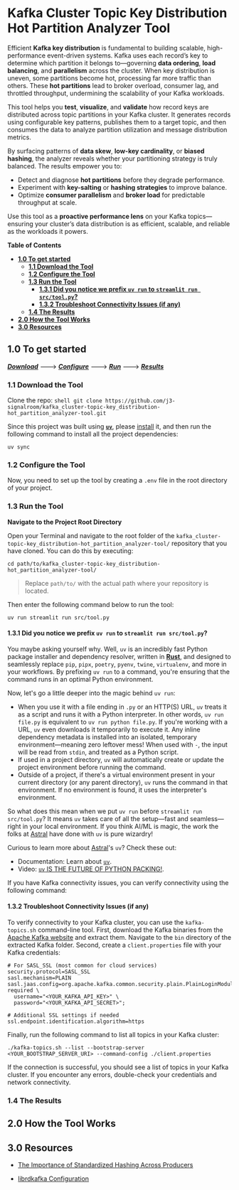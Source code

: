 # Kafka Cluster Topic Key Distribution Hot Partition Analyzer Tool
Efficient **Kafka key distribution** is fundamental to building scalable, high-performance event-driven systems. Kafka uses each record’s key to determine which partition it belongs to—governing **data ordering**, **load balancing**, and **parallelism** across the cluster. When key distribution is uneven, some partitions become hot, processing far more traffic than others. These **hot partitions** lead to broker overload, consumer lag, and throttled throughput, undermining the scalability of your Kafka workloads.

This tool helps you **test**, **visualize**, and **validate** how record keys are distributed across topic partitions in your Kafka cluster. It generates records using configurable key patterns, publishes them to a target topic, and then consumes the data to analyze partition utilization and message distribution metrics.

By surfacing patterns of **data skew**, **low-key cardinality**, or **biased hashing**, the analyzer reveals whether your partitioning strategy is truly balanced. The results empower you to:
* Detect and diagnose **hot partitions** before they degrade performance.
* Experiment with **key-salting** or **hashing strategies** to improve balance.
* Optimize **consumer parallelism** and **broker load** for predictable throughput at scale.

Use this tool as a **proactive performance lens** on your Kafka topics—ensuring your cluster’s data distribution is as efficient, scalable, and reliable as the workloads it powers.

**Table of Contents**

<!-- toc -->
- [**1.0 To get started**](#10-to-get-started)
   + [**1.1 Download the Tool**](#11-download-the-tool)
   + [**1.2 Configure the Tool**](#12-configure-the-tool)
   + [**1.3 Run the Tool**](#13-run-the-tool)
      - [**1.3.1 Did you notice we prefix `uv run` to `streamlit run src/tool.py`?**](#131-did-you-notice-we-prefix-uv-run-to-streamlit-run-srctoolpy)
      - [**1.3.2 Troubleshoot Connectivity Issues (if any)**](#132-troubleshoot-connectivity-issues-if-any)
   + [**1.4 The Results**](#14-the-results)
- [**2.0 How the Tool Works**](#20-how-the-tool-works)
- [**3.0 Resources**](#30-resources)
<!-- tocstop -->

## **1.0 To get started**

[**_Download_**](#11-download-the-tool) ---> [**_Configure_**](#12-configure-the-tool) ---> [**_Run_**](#13-run-the-tool) ---> [**_Results_**](#14-the-results)

### 1.1 Download the Tool
Clone the repo:
    ```shell
    git clone https://github.com/j3-signalroom/kafka_cluster-topic-key_distribution-hot_partition_analyzer-tool.git
    ```

Since this project was built using [**`uv`**](https://docs.astral.sh/uv/), please [install](https://docs.astral.sh/uv/getting-started/installation/) it, and then run the following command to install all the project dependencies:
   ```shell
   uv sync
   ```

### **1.2 Configure the Tool**

Now, you need to set up the tool by creating a `.env` file in the root directory of your project.

### **1.3 Run the Tool**

**Navigate to the Project Root Directory**

Open your Terminal and navigate to the root folder of the `kafka_cluster-topic-key_distribution-hot_partition_analyzer-tool/` repository that you have cloned. You can do this by executing:

```shell
cd path/to/kafka_cluster-topic-key_distribution-hot_partition_analyzer-tool/
```

> Replace `path/to/` with the actual path where your repository is located.

Then enter the following command below to run the tool:
```shell
uv run streamlit run src/tool.py
```

#### **1.3.1 Did you notice we prefix `uv run` to `streamlit run src/tool.py`?**
You maybe asking yourself why.  Well, `uv` is an incredibly fast Python package installer and dependency resolver, written in [**Rust**](https://github.blog/developer-skills/programming-languages-and-frameworks/why-rust-is-the-most-admired-language-among-developers/), and designed to seamlessly replace `pip`, `pipx`, `poetry`, `pyenv`, `twine`, `virtualenv`, and more in your workflows. By prefixing `uv run` to a command, you're ensuring that the command runs in an optimal Python environment.

Now, let's go a little deeper into the magic behind `uv run`:
- When you use it with a file ending in `.py` or an HTTP(S) URL, `uv` treats it as a script and runs it with a Python interpreter. In other words, `uv run file.py` is equivalent to `uv run python file.py`. If you're working with a URL, `uv` even downloads it temporarily to execute it. Any inline dependency metadata is installed into an isolated, temporary environment—meaning zero leftover mess! When used with `-`, the input will be read from `stdin`, and treated as a Python script.
- If used in a project directory, `uv` will automatically create or update the project environment before running the command.
- Outside of a project, if there's a virtual environment present in your current directory (or any parent directory), `uv` runs the command in that environment. If no environment is found, it uses the interpreter's environment.

So what does this mean when we put `uv run` before `streamlit run src/tool.py`? It means `uv` takes care of all the setup—fast and seamless—right in your local environment. If you think AI/ML is magic, the work the folks at [Astral](https://astral.sh/) have done with `uv` is pure wizardry!

Curious to learn more about [Astral](https://astral.sh/)'s `uv`? Check these out:
- Documentation: Learn about [`uv`](https://docs.astral.sh/uv/).
- Video: [`uv` IS THE FUTURE OF PYTHON PACKING!](https://www.youtube.com/watch?v=8UuW8o4bHbw).

If you have Kafka connectivity issues, you can verify connectivity using the following command:

#### **1.3.2 Troubleshoot Connectivity Issues (if any)**

To verify connectivity to your Kafka cluster, you can use the `kafka-topics.sh` command-line tool.  First, download the Kafka binaries from the [Apache Kafka website](https://kafka.apache.org/downloads) and extract them. Navigate to the `bin` directory of the extracted Kafka folder. Second, create a `client.properties` file with your Kafka credentials:

```shell
# For SASL_SSL (most common for cloud services)
security.protocol=SASL_SSL
sasl.mechanism=PLAIN
sasl.jaas.config=org.apache.kafka.common.security.plain.PlainLoginModule required \
  username="<YOUR_KAFKA_API_KEY>" \
  password="<YOUR_KAFKA_API_SECRET>";

# Additional SSL settings if needed
ssl.endpoint.identification.algorithm=https
```

Finally, run the following command to list all topics in your Kafka cluster:
```shell
./kafka-topics.sh --list --bootstrap-server <YOUR_BOOTSTRAP_SERVER_URI> --command-config ./client.properties
```

If the connection is successful, you should see a list of topics in your Kafka cluster. If you encounter any errors, double-check your credentials and network connectivity.

### **1.4 The Results**

## **2.0 How the Tool Works**

## **3.0 Resources**

- [The Importance of Standardized Hashing Across Producers](https://www.confluent.io/blog/standardized-hashing-across-java-and-non-java-producers/#:~:text=Description%20*%20%E2%8E%BC%20random:%20random%20distribution.%20*,of%20key%20(NULL%20keys%20are%20randomly%20partitioned))

- [librdkafka Configuration](https://docs.confluent.io/platform/current/clients/librdkafka/html/md_CONFIGURATION.html)
